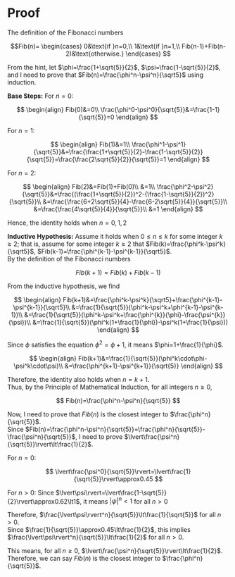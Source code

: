 # Proof
The definition of the Fibonacci numbers

$$Fib(n)=
\begin{cases}
0&\text{if }n=0,\\
1&\text{if }n=1,\\
Fib(n-1)+Fib(n-2)&\text{otherwise.}
\end{cases}
$$

From the hint, let $\phi=\frac{1+\sqrt{5}}{2}$, $\psi=\frac{1-\sqrt{5}}{2}$, and I need to prove that $Fib(n)=\frac{\phi^n-\psi^n}{\sqrt5}$ using induction.

**Base Steps:**
For $n=0$:

$$
\begin{align}
Fib(0)&=0\\
\frac{\phi^0-\psi^0}{\sqrt{5}}&=\frac{1-1}{\sqrt{5}}=0
\end{align}
$$

For $n=1$:

$$
\begin{align}
Fib(1)&=1\\
\frac{\phi^1-\psi^1}{\sqrt{5}}&=\frac{\frac{1+\sqrt{5}}{2}-\frac{1-\sqrt{5}}{2}}{\sqrt{5}}=\frac{\frac{2\sqrt{5}}{2}}{\sqrt{5}}=1
\end{align}
$$

For $n=2$:

$$
\begin{align}
Fib(2)&=Fib(1)+Fib(0)\\
&=1\\
\frac{\phi^2-\psi^2}{\sqrt{5}}&=\frac{(\frac{1+\sqrt{5}}{2})^2-(\frac{1-\sqrt{5}}{2})^2}
{\sqrt{5}}\\
&=\frac{\frac{6+2\sqrt{5}}{4}-\frac{6-2\sqrt{5}}{4}}{\sqrt{5}}\\
&=\frac{\frac{4\sqrt{5}}{4}}{\sqrt{5}}\\
&=1
\end{align}
$$

Hence, the identity holds when $n=0,1,2$

**Inductive Hypothesis:**
Assume it holds when $0\le n \le k$ for some integer $k \ge 2$; that is, assume for some integer $k \ge 2$ that $Fib(k)=\frac{\phi^k-\psi^k}{\sqrt5}$, $Fib(k-1)=\frac{\phi^{k-1}-\psi^{k-1}}{\sqrt5}$.  
By the definition of the Fibonacci numbers

$$
Fib(k+1)=Fib(k)+Fib(k-1)
$$

From the inductive hypothesis, we find

$$
\begin{align}
Fib(k+1)&=\frac{\phi^k-\psi^k}{\sqrt5}+\frac{\phi^{k-1}-\psi^{k-1}}{\sqrt5}\\
&=\frac{1}{\sqrt{5}}(\phi^k-\psi^k+\phi^{k-1}-\psi^{k-1})\\
&=\frac{1}{\sqrt{5}}(\phi^k-\psi^k+\frac{\phi^{k}}{\phi}-\frac{\psi^{k}}{\psi})\\
&=\frac{1}{\sqrt{5}}(\phi^k(1+\frac{1}{\phi})-\psi^k(1+\frac{1}{\psi}))
\end{align}
$$

Since $\phi$ satisfies the equation $\phi^2=\phi+1$, it means $\phi=1+\frac{1}{\phi}$.

$$
\begin{align}
Fib(k+1)&=\frac{1}{\sqrt{5}}(\phi^k\cdot\phi-\psi^k\cdot\psi)\\
&=\frac{\phi^{k+1}-\psi^{k+1}}{\sqrt{5}}
\end{align}
$$

Therefore, the identity also holds when $n=k+1$.  
Thus, by the Principle of Mathematical Induction, for all integers $n\ge0$,

$$
Fib(n)=\frac{\phi^n-\psi^n}{\sqrt{5}}
$$

Now, I need to prove that $Fib(n)$ is the closest integer to $\frac{\phi^n}{\sqrt{5}}$.  
Since $Fib(n)=\frac{\phi^n-\psi^n}{\sqrt{5}}=\frac{\phi^n}{\sqrt{5}}-\frac{\psi^n}{\sqrt{5}}$, I need to prove $\lvert\frac{\psi^n}{\sqrt{5}}\rvert\lt\frac{1}{2}$.

For $n=0$:

$$
\lvert\frac{\psi^0}{\sqrt{5}}\rvert=\lvert\frac{1}{\sqrt{5}}\rvert\approx0.45
$$

For $n\gt0$:
Since $\lvert\psi\rvert=\lvert\frac{1-\sqrt{5}}{2}\rvert\approx0.62\lt1$, it means $\lvert\psi\rvert^n\lt1$ for all $n\gt0$

Therefore, $\frac{\lvert\psi\rvert^n}{\sqrt{5}}\lt\frac{1}{\sqrt{5}}$ for all $n\gt0$.  
Since $\frac{1}{\sqrt{5}}\approx0.45\lt\frac{1}{2}$, this implies $\frac{\lvert\psi\rvert^n}{\sqrt{5}}\lt\frac{1}{2}$ for all $n\gt0$.

This means, for all $n\ge0$, $\lvert\frac{\psi^n}{\sqrt{5}}\rvert\lt\frac{1}{2}$.  
Therefore, we can say $Fib(n)$ is the closest integer to $\frac{\phi^n}{\sqrt{5}}$.